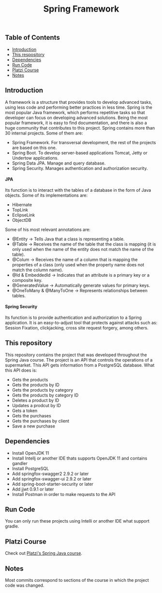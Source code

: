 <h1 align="center"> Spring Framework </h1> <br>

## Table of Contents

- [Introduction](#introduction)
- [This&nbsp;respository](#thisrepository)
- [Dependencies](#dependencies)
- [Run&nbsp;Code](#runcode)
- [Platzi&nbsp;Course](#platzicourse)
- [Notes](#notes)

## Introduction
A framework is a structure that provides tools to develop advanced tasks, using less code and performing better practices in less time.
Spring is the most popular Java framework, which performs repetitive tasks so that developer can focus on developing advanced solutions. Being the most popular framework, it is easy to find documentation, and there is also a huge community that contributes to this project.
Spring contains more than 30 internal projects. Some of them are:
- Spring Framework. For transversal development, the rest of the projects are based on this one.
- Spring Boot. To develop server-based applications Tomcat, Jetty or Undertow applications.
- Spring Data JPA. Manage and query database.
- Spring Security. Manages authentication and authorization security.

#### JPA
Its function is to interact with the tables of a database in the form of Java objects.
Some of its implementations are:
- Hibernate
- TopLink
- EclipseLink
- ObjectDB

Some of his most relevant annotations are:
- @Entity -> Tells Java that a class is representing a table.
- @Table -> Receives the name of the table that the class is mapping (it is only used when the name of the entity does not match the name of the table).
- @Colum -> Receives the name of a column that is mapping the properties of a class (only used when the property name does not match the column name).
- @Id & EmbeddedId -> Indicates that an attribute is a primary key or a composite key.
- @GeneratedValue -> Automatically generate values for primary keys.
- @OneToMany & @ManyToOne -> Represents relationships between tables.



#### Spring Security
Its function is to provide authentication and authorization to a Spring application. It is an easy-to-adjust tool that protects against attacks such as: Session Fixation, clickjacking, cross site request forgery, among others.

## This&nbsp;repository
This repository contains the project that was developed throughout the Spring Java course. The project is an API that controls the operations of a supermarket. This API gets information from a PostgreSQL database.
What this API does is:
- Gets the products
- Gets the products by ID
- Gets the products by category
- Gets the products by category ID
- Deletes a product by ID
- Updates a prodcut by ID
- Gets a token
- Gets the purchases
- Gets the purchases by client
- Save a new purchase


## Dependencies
- Install OpenJDK 11
- Install Intellj or another IDE thats supports OpenJDK 11 and contains gandler
- Install PostgreSQL
- Add springfox-swagger2 2.9.2 or later
- Add springfox-swagger-ui 2.9.2 or later
- Add spring-boot-starter-security or later
- Add jjwt 0.9.1 or later
- Install Postman in order to make requests to the API

## Run&nbsp;Code
You can only run these projects using Intelli or another IDE what support gradle.


## Platzi&nbsp;Course

Check out [Platzi's Spring Java course](https://platzi.com/clases/java-spring/).


## Notes

Most commits correspond to sections of the course in which the project code was changed.
